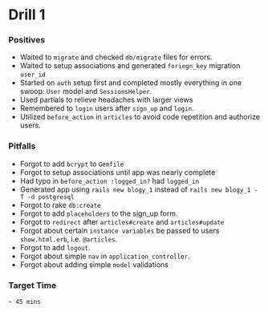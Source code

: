 # Drill 1

### Positives

* Waited to `migrate` and checked `db/migrate` files for errors.
* Waited to setup associations and generated `foriegn_key` migration `user_id`
* Started on `auth` setup first and completed mostly everything in one swoop: `User` model and `SessionsHelper`.
* Used partials to relieve headaches with larger views
* Remembered to `login` users after `sign_up` and `login`.
* Utilized `before_action` in `articles` to avoid code repetition and authorize users.

### Pitfalls

* Forgot to add `bcrypt` to `Gemfile`
* Forgot to setup associations until app was nearly complete
* Had typo in `before_action :logged_in?` had `logged_in`
* Generated app using `rails new blogy_1` instead of `rails new blogy_1 -T -d postgresql` 
* Forgot to rake `db:create`
* Forgot to add `placeholders` to the sign_up form.
* Forgot to `redirect` after `articles#create` and `articles#update`
* Forgot about certain `instance variables` be passed to users `show.html.erb`, i.e. `@articles`.
* Forgot to add `logout`.
* Forgot about simple `nav` in `application_controller`.
* Forgot about adding simple `model` validations

### Target Time

```
~ 45 mins
```